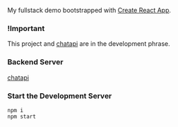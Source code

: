 My fullstack demo bootstrapped with [Create React App](https://github.com/facebookincubator/create-react-app).

<!-- ## Table of Contents

- [Updating to New Releases](#updating-to-new-releases) -->

### !Important

This project and [chatapi](https://github.com/JaosnHsieh/chatapi/tree/develop) are in the development phrase.

### Backend Server

[chatapi](https://github.com/JaosnHsieh/chatapi/tree/develop)

### Start the Development Server

```
npm i
npm start
```
